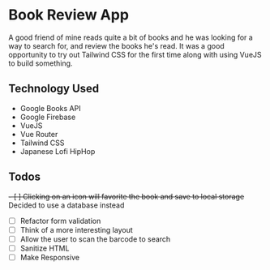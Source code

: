 # Book Review App

A good friend of mine reads quite a bit of books and he was looking for a way to search for, and review the books he's read. It was a good opportunity to try out Tailwind CSS for the first time along with using VueJS to build something.

## Technology Used

- Google Books API
- Google Firebase
- VueJS
- Vue Router
- Tailwind CSS
- Japanese Lofi HipHop

## Todos

~~- [ ] Clicking on an icon will favorite the book and save to local storage~~ Decided to use a database instead

- [ ] Refactor form validation
- [ ] Think of a more interesting layout
- [ ] Allow the user to scan the barcode to search
- [ ] Sanitize HTML
- [ ] Make Responsive
